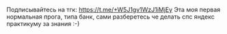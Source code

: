 Подписывайтесь на тгк: https://t.me/+W5J1gv1WzJ1iMjEy
Эта моя первая нормальная прога, типа банк, сами разберетесь че делать
спс яндекс практикуму за знания :-)